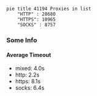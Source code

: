 
```mermaid
pie title 41194 Proxies in list
    "HTTP" : 28680
    "HTTPS": 10965
    "SOCKS" : 8757
```

### Some Info
#### Average Timeout

- mixed: 4.0s
- http: 2.2s
- https: 8.1s
- socks: 6.4s